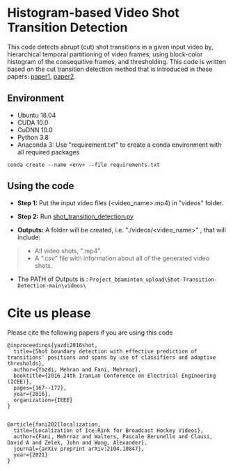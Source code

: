 # Histogram-based Video Shot Transition Detection
This code detects abrupt (cut) shot transitions in a given input video by, hierarchical temporal partitioning of video frames, using block-color histogram of the consequitive frames, and thresholding. This code is written based on the cut transition detection method that is introduced in these papers: [paper1](https://ieeexplore.ieee.org/stamp/stamp.jsp?arnumber=7585511), [paper2](https://arxiv.org/pdf/2104.10847.pdf).


## Environment
+ Ubuntu 18.04
+ CUDA 10.0
+ CuDNN 10.0
+ Python 3.8
+ Anaconda 3: Use "requirement.txt" to create a conda environment with all required packages
```
conda create --name <env> --file requirements.txt
```
## Using the code

+ **Step 1:** Put the input video files (<video_name>.mp4) in "videos" folder.
+ **Step 2:** Run [shot_transition_detection.py](https://github.com/MehrnazFani/Shot-Transition-Detection/blob/7687a09197d2b0a51074024fe5e9d540273d93b0/shot_transition_detection.py)

+ **Outputs:** A folder will be created, i.e. "./videos/<video_name>" , that will include:
>  - All video shots, ".mp4".
> -  A “.csv” file with information about all of the generated video shots.
+ The PATH of Outputs is : ``` Project_bdaminton_upload\Shot-Transition-Detection-main\videos\ ```

# Cite us please
Please cite the following papers if you are using this code
```
@inproceedings{yazdi2016shot,
  title={Shot boundary detection with effective prediction of transitions' positions and spans by use of classifiers and adaptive thresholds},
  author={Yazdi, Mehran and Fani, Mehrnaz},
  booktitle={2016 24th Iranian Conference on Electrical Engineering (ICEE)},
  pages={167--172},
  year={2016},
  organization={IEEE}
}


@article{fani2021localization,
  title={Localization of Ice-Rink for Broadcast Hockey Videos},
  author={Fani, Mehrnaz and Walters, Pascale Berunelle and Clausi, David A and Zelek, John and Wong, Alexander},
  journal={arXiv preprint arXiv:2104.10847},
  year={2021}
}
``` 
